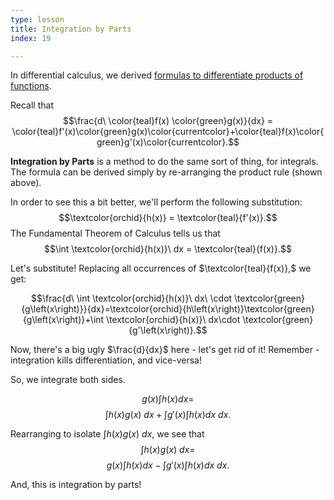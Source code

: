 ```yaml
---
type: lesson
title: Integration by Parts
index: 19

---
```


In differential calculus, we derived [formulas to differentiate products of functions](/learn/calculus/differential/methods).

Recall that $$\frac{d\ \color{teal}f(x) \color{green}g(x)}{dx} = \color{teal}f'(x)\color{green}g(x)\color{currentcolor}+\color{teal}f(x)\color{green}g'(x)\color{currentcolor}.$$

**Integration by Parts** is a method to do the same sort of thing, for integrals. The formula can be derived simply by re-arranging the product rule (shown above).

In order to see this a bit better, we'll perform the following substitution: $$\textcolor{orchid}{h(x)} = \textcolor{teal}{f'(x)}.$$ The Fundamental Theorem of Calculus tells us that $$\int \textcolor{orchid}{h(x)}\ dx = \textcolor{teal}{f(x)}.$$

Let's substitute! Replacing all occurrences of $\textcolor{teal}{f(x)},$ we get: 

$$\frac{d\ \int \textcolor{orchid}{h(x)}\ dx\ \cdot \textcolor{green}{g\left(x\right)}}{dx}=\textcolor{orchid}{h\left(x\right)}\textcolor{green}{g\left(x\right)}+\int \textcolor{orchid}{h(x)}\ dx\cdot \textcolor{green}{g'\left(x\right)}.$$

Now, there's a big ugly $\frac{d}{dx}$ here - let's get rid of it! Remember - integration kills differentiation, and vice-versa!

So, we integrate both sides.


$$g\left(x\right) \int h\left(x\right)dx=$$ $$\int h\left(x\right)g\left(x\right)\ dx+ \int g'\left(x\right) \int h\left(x\right)dx \ dx.$$

Rearranging to isolate $\int h\left(x\right)g\left(x\right)\ dx$, we see that
$$\int h\left(x\right)g\left(x\right)\ dx =$$ $$g\left(x\right) \int h\left(x\right)dx - \int g'\left(x\right) \int h\left(x\right)dx \ dx.$$ 


And, this is integration by parts! 
<!--stackedit_data:
eyJoaXN0b3J5IjpbMjYyOTg1NTIzLC0xNTUxMzIzMDQ1LDk5Mz
U2MDc0MywtMjcwNDIzMTg2LDE5MTE1NjI4MzQsMTQ3NTQ3MDkx
MiwtNzA5NDIxMTYyXX0=
-->